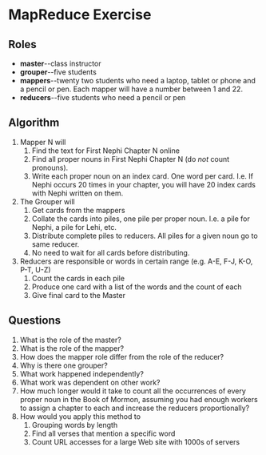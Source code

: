 
# MapReduce Exercise

## Roles

* __master__--class instructor
* __grouper__--five students
* __mappers__--twenty two students who need a laptop, tablet or phone and a pencil or pen. Each mapper will have a number between 1 and 22.
* __reducers__--five students who need a pencil or pen

## Algorithm

1. Mapper N will
	1. Find the text for First Nephi Chapter N online
	2. Find all proper nouns in First Nephi Chapter N (do *not* count pronouns).
	3. Write each proper noun on an index card. One word per card. I.e. If Nephi occurs 20 times in your chapter, you will have 20 index cards with Nephi written on them. 
3. The Grouper will
	1. Get cards from the mappers
	2. Collate the cards into piles, one pile per proper noun. I.e. a pile for Nephi, a pile for Lehi, etc. 
	3. Distribute complete piles to reducers. All piles for a given noun go to same reducer. 
	4. No need to wait for all cards before distributing. 
4. Reducers are responsible or words in certain range (e.g. A-E, F-J, K-O, P-T, U-Z)
	1. Count the cards in each pile
	2. Produce one card with a list of the words and the count of each
	3. Give final card to the Master

## Questions

1. What is the role of the master?
2. What is the role of the mapper?
2. How does the mapper role differ from the role of the reducer? 
4. Why is there one grouper?
2. What work happened independently?
3. What work was dependent on other work?
5. How much longer would it take to count all the occurrences of every proper noun in the Book of Mormon, assuming you had enough workers to assign a chapter to each and increase the reducers proportionally?
6. How would you apply this method to
	1. Grouping words by length
	2. Find all verses that mention a specific word
	3. Count URL accesses for a large Web site with 1000s of servers
